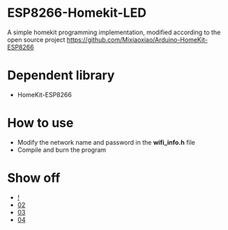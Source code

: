 # ESP8266-Homekit-LED
A simple homekit programming implementation, modified according to the open source project https://github.com/Mixiaoxiao/Arduino-HomeKit-ESP8266
# Dependent library
- HomeKit-ESP8266
# How to use
- Modify the network name and password in the **wifi_info.h** file
- Compile and burn the program
# Show off
- [!](./pic/01.PNG)
- [02](./pic/02.PNG)
- [03](./pic/03.PNG)
- [04](./pic/04.PNG)

